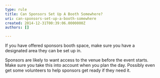 ```yaml
---
type: rule
title: Can Sponsors Set Up A Booth Somewhere?
uri: can-sponsors-set-up-a-booth-somewhere
created: 2014-12-31T00:39:06.0000000Z
authors: []

---
```


If you have offered sponsors booth space, make sure you have a designated area they can be set up in. ​
 
​Sponsors are likely to want access to the venue before the event starts. Make sure you take this into account when you plan the day. Possibly even get some volunteers to help sponsors get ready if they need it. ​
